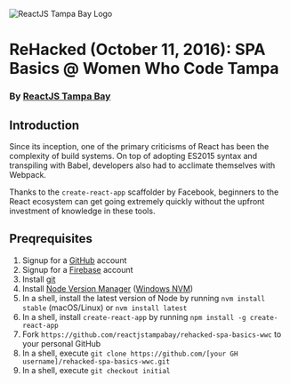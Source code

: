 ![ReactJS Tampa Bay Logo](https://avatars2.githubusercontent.com/u/18738421?v=3&s=200)

# ReHacked (October 11, 2016): SPA Basics @ Women Who Code Tampa
### By [ReactJS Tampa Bay](http://www.meetup.com/ReactJS-Tampa-Bay/)

## Introduction

Since its inception, one of the primary criticisms of React has been the complexity of build systems.  On top of adopting ES2015 syntax and transpiling with Babel, developers also had to acclimate themselves with Webpack.

Thanks to the `create-react-app` scaffolder by Facebook, beginners to the React ecosystem can get going extremely quickly without the upfront investment of knowledge in these tools.

## Preqrequisites

1. Signup for a [GitHub](https://github.com) account
1. Signup for a [Firebase](https://firebase.google.com) account
1. Install [git](https://git-scm.com/downloads)
1. Install [Node Version Manager](https://github.com/creationix/nvm) ([Windows NVM](https://github.com/coreybutler/nvm-windows))
1. In a shell, install the latest version of Node by running `nvm install stable` (macOS/Linux) or `nvm install latest`
1. In a shell, install `create-react-app` by running `npm install -g create-react-app`
1. Fork `https://github.com/reactjstampabay/rehacked-spa-basics-wwc` to your personal GitHub
1. In a shell, execute `git clone https://github.com/[your GH username]/rehacked-spa-basics-wwc.git`
1. In a shell, execute `git checkout initial`